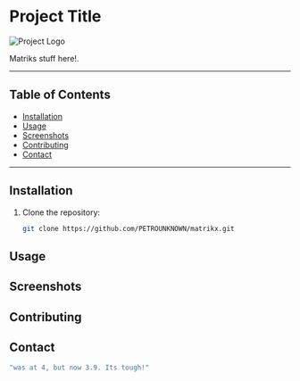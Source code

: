 # Project Title

![Project Logo](rescources/screenshots/logo.png)

Matriks stuff here!.

---

## Table of Contents
- [Installation](#installation)
- [Usage](#usage)
- [Screenshots](#screenshots)
- [Contributing](#contributing)
- [Contact](#contact)

---

## Installation

1. Clone the repository:
   ```bash
   git clone https://github.com/PETROUNKNOWN/matrikx.git

## Usage

## Screenshots

## Contributing

## Contact
   ```bash
   "was at 4, but now 3.9. Its tough!"
